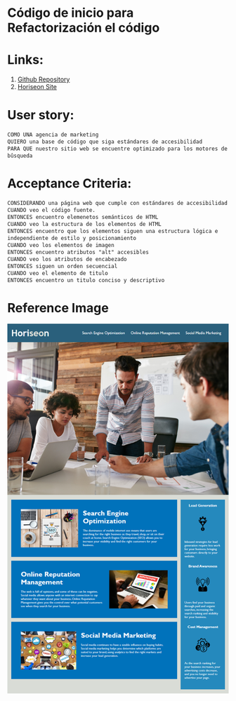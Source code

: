 # Código de inicio para Refactorización el código

# Links:
1. [Github Repository](https://jaime-a-esquivel-a.github.io/Horiseon)
2. [Horiseon Site](https://jaime-a-esquivel-a.github.io/Horiseon/Develop/index.html)

# User story:
```
COMO UNA agencia de marketing
QUIERO una base de código que siga estándares de accesibilidad
PARA QUE nuestro sitio web se encuentre optimizado para los motores de bûsqueda
```

# Acceptance Criteria:

```
CONSIDERANDO una página web que cumple con estándares de accesibilidad
CUANDO veo el código fuente.
ENTONCES encuentro elemenetos semánticos de HTML 
CUANDO veo la estructura de los elementos de HTML
ENTONCES encuentro que los elementos siguen una estructura lógica e independiente de estilo y posicionamiento
CUANDO veo los elementos de imagen
ENTONCES encuentro atributos "alt" accesibles 
CUANDO veo los atributos de encabezado
ENTONCES siguen un orden secuencial
CUANDO veo el elemento de titulo 
ENTONCES encuentro un titulo conciso y descriptivo
```

# Reference Image

![](Develop/assets/images/HoriseonDemo.png)